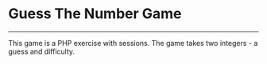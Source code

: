 # Guess The Number Game

---

This game is a PHP exercise with sessions. The game takes two integers - a guess and difficulty.